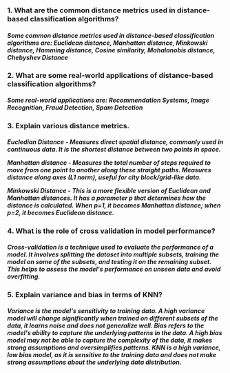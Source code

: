 ### 1. What are the common distance metrics used in distance-based classification algorithms? 

<h5> Some common distance metrics used in distance-based classification algorithms are: Euclidean distance, Manhattan distance, Minkowski distance, Hamming distance, Cosine similarity, Mahalanobis distance, Chebyshev Distance

### 2. What are some real-world applications of distance-based classification algorithms? 

<h5> Some real-world applications are: Recommendation Systems, Image Recognition, Fraud Detection, Spam Detection

### 3. Explain various distance metrics. 

<h5> Eucledian Distance - Measures direct spatial distance, commonly used in continuous data. It is the shortest distance between two points in space.

Manhattan distance - Measures the total number of steps required to move from one point to another along these straight paths. Measures distance along axes (L1 norm), useful for city block/grid-like data.

Minkowski Distance - This is a more flexible version of Euclidean and Manhattan distances. It has a parameter p that determines how the distance is calculated. When p=1, it becomes Manhattan distance; when p=2, it becomes Euclidean distance.

### 4. What is the role of cross validation in model performance? 

<h5> Cross-validation is a technique used to evaluate the performance of a model. It involves splitting the dataset into multiple subsets, training the model on some of the subsets, and testing it on the remaining subset. This helps to assess the model's performance on unseen data and avoid overfitting.

### 5. Explain variance and bias in terms of KNN? 

<h5> Variance is the model's sensitivity to training data. A high variance model will change significantly when trained on different subsets of the data, it learns noise and does not generalize well. Bias refers to the model's ability to capture the underlying patterns in the data. A high bias model may not be able to capture the complexity of the data, it makes strong assumptions and oversimplifies patterns. KNN is a high variance, low bias model, as it is sensitive to the training data and does not make strong assumptions about the underlying data distribution.